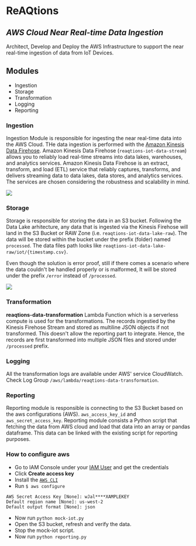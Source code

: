 # ReAQtions
## _AWS Cloud Near Real-time Data Ingestion_

Architect, Develop and Deploy the AWS Infrastructure to support the near real-time ingestion of data from IoT Devices.
## Modules

- Ingestion
- Storage
- Transformation
- Logging
- Reporting

### Ingestion

Ingestion Module is responsible for ingesting the near real-time data into the AWS Cloud. THe data ingestion is performed with the [Amazon Kinesis Data Firehose](https://aws.amazon.com/kinesis/data-firehose/). Amazon Kinesis Data Firehose (`reaqtions-iot-data-stream`) allows you to reliably load real-time streams into data lakes, warehouses, and analytics services. Amazon Kinesis Data Firehose is an extract, transform, and load (ETL) service that reliably captures, transforms, and delivers streaming data to data lakes, data stores, and analytics services. The services are chosen considering the robustness and scalability in mind. 

![](https://d1.awsstatic.com/pdp-how-it-works-assets/product-page-diagram_Amazon-KDF_HIW-V2-Updated-Diagram@2x.6e531854393eabf782f5a6d6d3b63f2e74de0db4.png)

### Storage

Storage is responsible for storing the data in an S3 bucket. Following the Data Lake arhitecture, any data that is ingested via the Kinesis Firehose will land in the S3 Bucket or RAW Zone (i.e. `reaqtions-iot-data-lake-raw`). The data will be stored within the bucket under the prefix (folder) named `processed`. The data files path looks like `reaqtions-iot-data-lake-raw/iot/{timestamp.csv}`.

Even though the solution is error proof, still if there comes a scenario where the data couldn't be handled properly or is malformed, It will be stored under the prefix `/error` instead of `/processed`.

![](https://d1.awsstatic.com/s3-pdp-redesign/product-page-diagram_Amazon-S3_HIW.cf4c2bd7aa02f1fe77be8aa120393993e08ac86d.png)

### Transformation
**reaqtions-data-transformation** Lambda Function which is a serverless compute is used for the transformations. The records ingestied by the Kinesis Firehose Stream and stored as multiline JSON objects if not transformed. This doesn't allow the reporting part to integrate. Hence, the records are first transformed into multiple JSON files and stored under `/processed` prefix.

### Logging
All the transformation logs are available under AWS' service CloudWatch. 
Check Log Group `/aws/lambda/reaqtions-data-transformation`.

### Reporting

Reporting module is responsible is connecting to the S3 Bucket based on the aws configurations (AWS). `aws_access_key_id` and `aws_secret_access_key`. Reporting module consists a Python script that fetching the data from AWS cloud and load that data into an array or pandas dataframe. This data can be linked with the existing script for reporting purposes.


### How to configure aws

- Go to IAM Console under your [IAM User](https://us-east-1.console.aws.amazon.com/iam/home#/users/nabram_admin?section=security_credentials) and get the credentials
- Click **Create access key**
- Install the [`AWS CLI`](https://aws.amazon.com/cli/)
- Run `$ aws configure`

```AWS Access Key ID [None]: AKIAIOSF******MPLE
AWS Secret Access Key [None]: wJal****XAMPLEKEY
Default region name [None]: us-west-2
Default output format [None]: json
```
- Now run `python mock-iot.py` 
- Open the S3 bucket, refresh and verify the data.
- Stop the mock-iot script.
- Now run `python reporting.py` 

